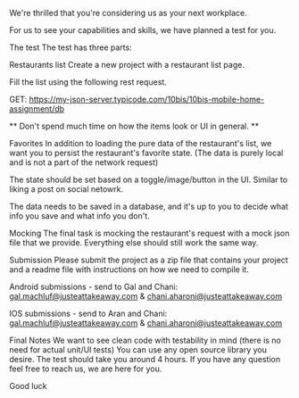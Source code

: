 We're thrilled that you're considering us as your next workplace.

For us to see your capabilities and skills, we have planned a test for you.

The test
The test has three parts:

Restaurants list
Create a new project with a restaurant list page.

Fill the list using the following rest request.

GET: https://my-json-server.typicode.com/10bis/10bis-mobile-home-assignment/db

** Don't spend much time on how the items look or UI in general. **

Favorites
In addition to loading the pure data of the restaurant's list, we want you to persist the restaurant's favorite state. (The data is purely local and is not a part of the network request)

The state should be set based on a toggle/image/button in the UI. Similar to liking a post on social netowrk.

The data needs to be saved in a database, and it's up to you to decide what info you save and what info you don't.

Mocking
The final task is mocking the restaurant's request with a mock json file that we provide. Everything else should still work the same way.

Submission
Please submit the project as a zip file that contains your project and a readme file with instructions on how we need to compile it.

Android submissions - send to Gal and Chani: gal.machluf@justeattakeaway.com & chani.aharoni@justeattakeaway.com

IOS submissions - send to Aran and Chani: gal.machluf@justeattakeaway.com & chani.aharoni@justeattakeaway.com

Final Notes
We want to see clean code with testability in mind (there is no need for actual unit/UI tests)
You can use any open source library you desire.
The test should take you around 4 hours.
If you have any question feel free to reach us, we are here for you.

Good luck
